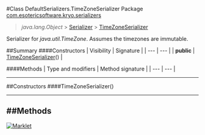 #Class DefaultSerializers.TimeZoneSerializer
Package [com.esotericsoftware.kryo.serializers](README.md)<br>

> *java.lang.Object* > [Serializer](../Serializer.md) > [TimeZoneSerializer](TimeZoneSerializer.md)



Serializer for *java.util.TimeZone*. Assumes the timezones are immutable.


##Summary
####Constructors
| Visibility | Signature |
| --- | --- |
| **public** | [TimeZoneSerializer](#timezoneserializer)() |

####Methods
| Type and modifiers | Method signature |
| --- | --- |

---


##Constructors
####TimeZoneSerializer()
> 


---


##Methods
---

[![Marklet](https://img.shields.io/badge/Generated%20by-Marklet-green.svg)](https://github.com/Faylixe/marklet)